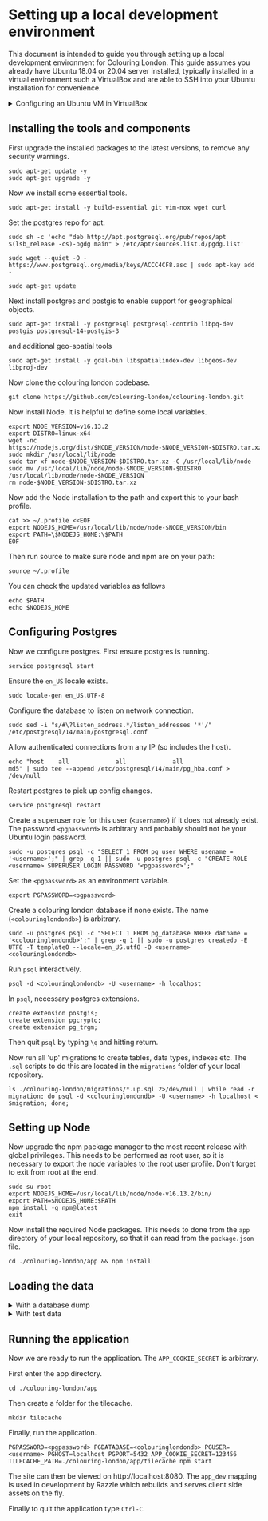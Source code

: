 # Setting up a local development environment

This document is intended to guide you through setting up a local development environment for Colouring London. This guide assumes you already have Ubuntu 18.04 or 20.04 server installed, typically installed in a virtual environment such a VirtualBox and are able to SSH into your Ubuntu installation for convenience.

<details>
<summary>
Configuring an Ubuntu VM in VirtualBox
</summary>

When setting up the VirtualBox VM, consider the size of the database you intend to load for use with the application. Consult the [loading the data](#loading-the-data) section of this guide and decide whether you will be using a full city database or will load test data from OSM.

For "Colouring London", we have found that the size of the database means that a VM with access to 50GB of storage is appropriate. If you are using the OSM test data, the default storage settings in VirtualBox should suffice.

##### In either case, you should set the memory to `2048` MB.

If you a running Ubuntu in a virtual environment you will need to configure networking to forward ports from the guest to the host. For Virtual Box the following was configured under NAT port forwarding (found under `Settings -> Network -> Advanced -> Port Forwarding`).

Name     | Protocol  | Host Port  | Guest Port
-------- | --------- | ---------- | -----------
app      | TCP       | 8080       | 3000
app_dev  | TCP       | 3001       | 3001
ssh      | TCP       | 4022       | 22

To run the commands in the rest of this setup guide, either `ssh` into the VirtualBox environment or open the terminal within the Ubuntu GUI.

If you wish to `ssh`, you will first need to open the terminal in Ubuntu and run the following.

```
sudo apt-get install -y openssh-server
```

You can then `ssh` into the VirtualBox VM set up with the port  forwarding described above like so, where `<linuxusername>` is the name you set up during the installation of Ubuntu (you can type `whoami` in the Ubuntu terminal to remind yourself of this).

```
ssh <linuxusername>@localhost -p 4022
```
</details>

## Installing the tools and components

First upgrade the installed packages to the latest versions, to remove any security warnings.

```
sudo apt-get update -y
sudo apt-get upgrade -y
```

Now we install some essential tools.

`sudo apt-get install -y build-essential git vim-nox wget curl`

Set the postgres repo for apt.

`sudo sh -c 'echo "deb http://apt.postgresql.org/pub/repos/apt $(lsb_release -cs)-pgdg main" > /etc/apt/sources.list.d/pgdg.list'`

`sudo wget --quiet -O - https://www.postgresql.org/media/keys/ACCC4CF8.asc | sudo apt-key add -`

`sudo apt-get update`

Next install postgres and postgis to enable support for geographical objects.

`sudo apt-get install -y postgresql postgresql-contrib libpq-dev postgis postgresql-14-postgis-3`

and additional geo-spatial tools

`sudo apt-get install -y gdal-bin libspatialindex-dev libgeos-dev libproj-dev`

Now clone the colouring london codebase.

`git clone https://github.com/colouring-london/colouring-london.git`

Now install Node. It is helpful to define some local variables.

```
export NODE_VERSION=v16.13.2
export DISTRO=linux-x64
wget -nc https://nodejs.org/dist/$NODE_VERSION/node-$NODE_VERSION-$DISTRO.tar.xz
sudo mkdir /usr/local/lib/node
sudo tar xf node-$NODE_VERSION-$DISTRO.tar.xz -C /usr/local/lib/node
sudo mv /usr/local/lib/node/node-$NODE_VERSION-$DISTRO /usr/local/lib/node/node-$NODE_VERSION
rm node-$NODE_VERSION-$DISTRO.tar.xz
```

Now add the Node installation to the path and export this to your bash profile.

```
cat >> ~/.profile <<EOF
export NODEJS_HOME=/usr/local/lib/node/node-$NODE_VERSION/bin
export PATH=\$NODEJS_HOME:\$PATH
EOF
```

Then run source to make sure node and npm are on your path:

```
source ~/.profile
```

You can check the updated variables as follows

```
echo $PATH
echo $NODEJS_HOME
```

## Configuring Postgres

Now we configure postgres. First ensure postgres is running.

`service postgresql start`

Ensure the `en_US` locale exists.

`sudo locale-gen en_US.UTF-8`

Configure the database to listen on network connection.

`sudo sed -i "s/#\?listen_address.*/listen_addresses '*'/" /etc/postgresql/14/main/postgresql.conf`

Allow authenticated connections from any IP (so includes the host).

`echo "host    all             all             all                     md5" | sudo tee --append /etc/postgresql/14/main/pg_hba.conf > /dev/null`

Restart postgres to pick up config changes.

`service postgresql restart`

Create a superuser role for this user (`<username>`) if it does not already exist. The
password `<pgpassword>` is arbitrary and probably should not be your Ubuntu login password.

```
sudo -u postgres psql -c "SELECT 1 FROM pg_user WHERE usename = '<username>';" | grep -q 1 || sudo -u postgres psql -c "CREATE ROLE <username> SUPERUSER LOGIN PASSWORD '<pgpassword>';"
```

Set the `<pgpassword>` as an environment variable.

```
export PGPASSWORD=<pgpassword>
```

Create a colouring london database if none exists. The name (`<colouringlondondb>`) is arbitrary.

```
sudo -u postgres psql -c "SELECT 1 FROM pg_database WHERE datname = '<colouringlondondb>';" | grep -q 1 || sudo -u postgres createdb -E UTF8 -T template0 --locale=en_US.utf8 -O <username> <colouringlondondb>
```

Run `psql` interactively.

```
psql -d <colouringlondondb> -U <username> -h localhost
```

In `psql`, necessary postgres extensions.

```
create extension postgis;
create extension pgcrypto;
create extension pg_trgm;
```

Then quit `psql` by typing `\q` and hitting return.

Now run all 'up' migrations to create tables, data types, indexes etc. The `.sql` scripts to
do this are located in the `migrations` folder of your local repository.

`ls ./colouring-london/migrations/*.up.sql 2>/dev/null | while read -r migration; do psql -d <colouringlondondb> -U <username> -h localhost < $migration; done;`

## Setting up Node

Now upgrade the npm package manager to the most recent release with global privileges. This
needs to be performed as root user, so it is necessary to export the node variables to the
root user profile. Don't forget to exit from root at the end.

```
sudo su root
export NODEJS_HOME=/usr/local/lib/node/node-v16.13.2/bin/
export PATH=$NODEJS_HOME:$PATH
npm install -g npm@latest
exit
```

Now install the required Node packages. This needs to done from the `app` directory of your
local repository, so that it can read from the `package.json` file.

`cd ./colouring-london/app && npm install`

## Loading the data

<details>
<summary> With a database dump </summary>

If you are a developer on the Colouring London project (or another Colouring Cities project), you may have a production database (or staging etc) that you wish to duplicate in your development environment.

Log into the environment where your production database is kept and create a dump file from the db.

```
pg_dump <colouringlondondb> > <dumpfile>
```

You should then download the file to the machine where you are setting up your development environment. If you are using Virtualbox, you could host share the dump file with the VM via a shared folder (e.g. [see these instructions for Mac](https://medium.com/macoclock/share-folder-between-macos-and-ubuntu-4ce84fb5c1ad)).

In your Ubuntu installation where you have been running these setup steps (e.g. Virtualbox VM), you can then recrate the db like so.

```
psql -d <colouringlondondb> -U <username> -h localhost < <dumpfile>
```

</details>

<details>
<summary> With test data </summary>

Run the following two sections if you wish to load test buildings into the application from OpenStreetMaps (OSM).

#### Set up Python:

Install python and related tools.

`sudo apt-get install -y python3 python3-pip python3-dev python3-venv`

Now set up a virtual environment for python. In the following example we have named the
virtual environment *colouringlondon* but it can have any name.

`pyvenv colouringlondon`

Activate the virtual environment so we can install python packages into it.

`source colouringlondon/bin/activate`

Install python pip package manager and related tools.

```
pip install --upgrade pip
pip install --upgrade setuptools wheel
```

Now install the required python packages. This relies on the `requirements.txt` file located
in the `etl` folder of your local repository.

`pip install -r ./colouring-london/etl/requirements.txt`

#### Load OpenStreetMap test polygons:

First Install prerequisites.
```bash
sudo apt-get install parallel
```

Check you are in the virtual environment you setup earlier, otherwise run:
```
source colouringlondon/bin/activate
```

To help test the Colouring London application, `get_test_polygons.py` will attempt to save a small (1.5km²) extract from OpenStreetMap to a format suitable for loading to the database.

First open `colouring-london/etl/load_geometries.sh` and `colouring-london/etl/create_building_records.sh` and add this `-d` flag to all the `psql` statements present:

```
-d <colouringlondondb>
```

Then run:

```bash
cd ./colouring-london/etl/
# download test data
python get_test_polygons.py
# load all building outlines
./load_geometries.sh ./
# index geometries (should be faster after loading)
psql -d <colouringlondondb> < ../migrations/002.index-geometries.up.sql
# create a building record per outline
./create_building_records.sh
# index building records
psql -d <colouringlondondb> < ../migrations/003.index-buildings.up.sql
```

#### Re-run database migrations

Re-run the remaining migrations in `../migrations` to create the rest of the database structure.

`ls ./colouring-london/migrations/*.up.sql 2>/dev/null | while read -r migration; do psql -d <colouringlondondb> < $migration; done;`
</details>

## Running the application

Now we are ready to run the application. The `APP_COOKIE_SECRET` is arbitrary.

First enter the app directory.

`cd ./colouring-london/app`

Then create a folder for the tilecache.

`mkdir tilecache`

Finally, run the application.

`PGPASSWORD=<pgpassword> PGDATABASE=<colouringlondondb> PGUSER=<username> PGHOST=localhost PGPORT=5432 APP_COOKIE_SECRET=123456 TILECACHE_PATH=./colouring-london/app/tilecache npm start`

The site can then be viewed on http://localhost:8080. The `app_dev` mapping is used in
development by Razzle which rebuilds and serves client side assets on the fly.

Finally to quit the application type `Ctrl-C`.
